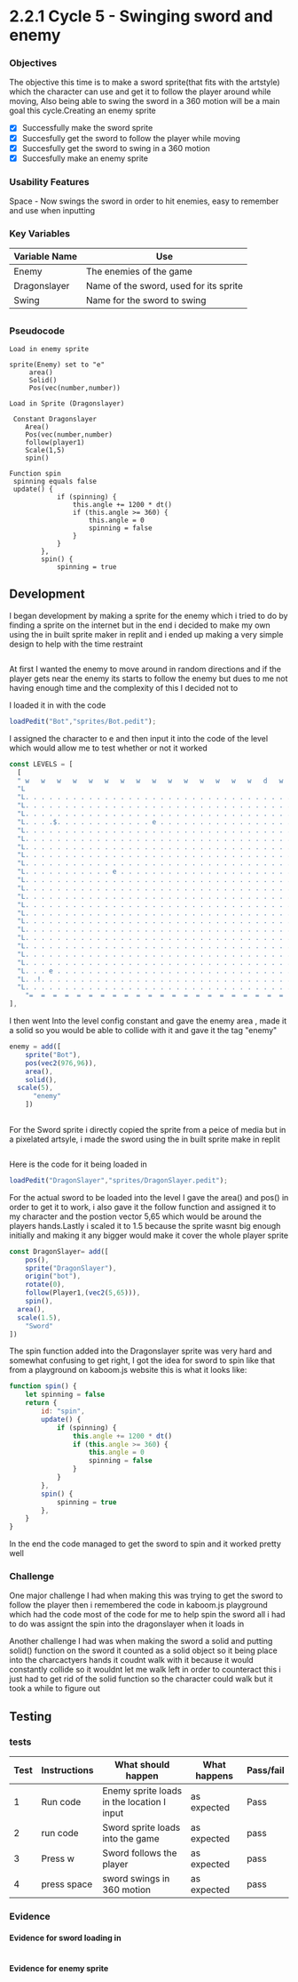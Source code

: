 # 2.2.1 Cycle 5 - Swinging sword and enemy

### Objectives

The objective this time is to make a sword sprite(that fits with the artstyle) which the character can use and get it to follow the player around while moving, Also being able to swing the sword in a 360 motion will be a main goal this cycle.Creating an enemy sprite&#x20;

* [x] Successfully make the sword sprite
* [x] Succesfully get the sword to follow the player while moving
* [x] Succesfully get the sword to swing in a 360 motion&#x20;
* [x] Succesfully make an enemy sprite&#x20;

### Usability Features

Space - Now swings the sword in order to hit enemies, easy to remember and use when inputting&#x20;

### Key Variables



| Variable Name | Use                                     |
| ------------- | --------------------------------------- |
| Enemy         | The enemies of the game                 |
| Dragonslayer  | Name of the sword, used for its sprite  |
| Swing         | Name for the sword to swing             |

##

### Pseudocode

```
Load in enemy sprite 

sprite(Enemy) set to "e"
     area()
     Solid()
     Pos(vec(number,number))
```

```
Load in Sprite (Dragonslayer)

 Constant Dragonslayer
    Area()
    Pos(vec(number,number)
    follow(player1)
    Scale(1,5)
    spin()
```

```
Function spin
 spinning equals false
 update() {
			if (spinning) {
				this.angle += 1200 * dt()
				if (this.angle >= 360) {
					this.angle = 0
					spinning = false
				}
			}
		},
		spin() {
			spinning = true
```

##

## Development

I began development by making a sprite for the enemy which i tried to do by finding a sprite on the internet but in the end i decided to make my own using the in built sprite maker in replit and i ended up making a very simple design to help with the time restraint

<figure><img src="../.gitbook/assets/image (6) (1).png" alt=""><figcaption></figcaption></figure>

At first I wanted the enemy to move around in random directions and if the player gets near the enemy its starts to follow the enemy but dues to me not having enough time and the complexity of this I decided not to&#x20;

I loaded it in with the code&#x20;

```javascript
loadPedit("Bot","sprites/Bot.pedit");
```

I assigned the character to e and then input it into the code of the level which would allow me to test whether or not it worked&#x20;

```javascript
const LEVELS = [
  [
  " w   w   w   w   w   w   w   w   w   w   w   w   w   w   w   d   w   w   w  ",
  "L                                                                           L",                           
  "L. . . . . . . . . . . . . . . . . . . . . . . . . . . . . . . . . . . . . .L",
  "L. . . . . . . . . . . . . . . . . . . . . . . . . . . . . . . . . . . . . .L",
  "L. . . . . . . . . . . . . . . . . . . . . . . . . . . . . . . . . . . . . .L",
  "L. . . .$. . . . . . . . . . . . e . . . . . . . . . . . . . . . . . . . . .L",
  "L. . . . . . . . . . . . . . . . . . . . . . . . . . . . . . . . . . . . . .L",
  "L. . . . . . . . . . . . . . . . . . . . . . . . . . . . . . . . . . . . . .L",
  "L. . . . . . . . . . . . . . . . . . . . . . . . . . . . . . . . . . . . . .L",
  "L. . . . . . . . . . . . . . . . . . . . . . . . . . . . . . . . . . . . . .L",
  "L. . . . . . . . . . . . . . . . . . . . . . . . . . . . . . . . . . . . . .L",
  "L. . . . . . . . . . . e . . . . . . . . . . . . . . . . . . . . . . . . . .L",
  "L. . . . . . . . . . . . . . . . . . . . . . . . . . . . . . . . . . . . . .L",
  "L. . . . . . . . . . . . . . . . . . . . . . . . . . . . . . . . . . . . . .L",
  "L. . . . . . . . . . . . . . . . . . . . . . . . . . . . . . . . . . . . . .L", 
  "L. . . . . . . . . . . . . . . . . . . . . . . . . . . . . . . . . . . . . .L",
  "L. . . . . . . . . . . . . . . . . . . . . . . . . . . . . . . . . . . . . .L",
  "L. . . . . . . . . . . . . . . . . . . . . . . . . . . . . . . . . . . . . .L",
  "L. . . . . . . . . . . . . . . . . . . . . . . . . . . . . . . . . . . . . .L",
  "L. . . . . . . . . . . . . . . . . . . . . . . . . . . . . . . . . . . . . .L",
  "L. . . . . . . . . . . . . . . . . . . . . . . . . . . . . . . . . . . . . .L",
  "L. . . . . . . . . . . . . . . . . . . . . . . . . . . . . . . . . . . . . .L",
  "L. . . . . . . . . . . . . . . . . . . . . . . . . . . . . . . . . . . . . .L",
  "L. . . e . . . . . . . . . . . . . . . . . . . . . . . . . . . . . . . . . .L",
  "L. .!. . . . . . . . . . . . . . . . . . . . . . . . . . . . . . . . . . . .L",
  "L. . . . . . . . . . . . . . . . . . . . . . . . . . . . . . . . . . . . . .L",           
    "=  =  =  =  =  =  =  =  =  =  =  =  =  =  =  =  =  =  =  =  =  =  =  =  = ",
],
```

I then went Into the level config constant and gave the enemy area , made it a solid so you would be able to collide with it and gave it the tag "enemy"

```javascript
enemy = add([
	sprite("Bot"),
	pos(vec2(976,96)),
	area(),
	solid(),
  scale(5),
      "enemy"
    ])
  
```



For the Sword sprite i directly copied the sprite from a peice of media but in a pixelated artsyle, i made the sword using the in built sprite make in replit

<figure><img src="../.gitbook/assets/image (1) (2).png" alt=""><figcaption></figcaption></figure>

Here is the code for it being loaded in

```javascript
loadPedit("DragonSlayer","sprites/DragonSlayer.pedit");
```

For the actual sword to be loaded into the level I gave the area() and pos() in order to get it to work, i also gave it the follow function and assigned it to my character and the postion vector 5,65 which would be around the players hands.Lastly i scaled it to 1.5 because the sprite wasnt big enough initially and making it any bigger would make it cover the whole player sprite

```javascript
const DragonSlayer= add([
	pos(),
	sprite("DragonSlayer"),
	origin("bot"),
	rotate(0),
	follow(Player1,(vec2(5,65))),
	spin(),
  area(),
  scale(1.5),
    "Sword"
])
```

The spin function added into the Dragonslayer sprite was very hard and somewhat confusing to get right, I got the idea for sword to spin like that from a playground on kaboom.js website this is what it looks like:

```javascript
function spin() {
	let spinning = false
	return {
		id: "spin",
		update() {
			if (spinning) {
				this.angle += 1200 * dt()
				if (this.angle >= 360) {
					this.angle = 0
					spinning = false
				}
			}
		},
		spin() {
			spinning = true
		},
	}
}
```

In the end the code managed to get the sword to spin and it worked pretty well

### Challenge&#x20;

One major challenge I had when making this was trying to get the sword to follow the player then i remembered the code in kaboom.js playground which had the code most of the code for me to help spin the sword all i had to do was assignt the spin into the dragonslayer when it loads in&#x20;

Another challenge I had was when making the sword a solid and putting solid() function on the sword it counted as a solid object so it being place into the charcactyers hands it coudnt walk with it because it would constantly collide so it wouldnt let me walk left in order to counteract this i just had to get rid of the solid function so the character could walk but it took a while to figure out&#x20;



## Testing

### tests

| Test | Instructions  | What should happen                         | What happens  | Pass/fail |
| ---- | ------------- | ------------------------------------------ | ------------- | --------- |
| 1    | Run code      | Enemy sprite loads in the location I input | as expected   | Pass      |
| 2    | run code      | Sword sprite loads into the game           | as expected   | pass      |
| 3    | Press w       | Sword follows the player                   | as expected   | pass      |
| 4    | press space   | sword swings in 360 motion                 | as expected   | pass      |

### Evidence

#### Evidence for sword loading in&#x20;

<figure><img src="../.gitbook/assets/image (7) (2).png" alt=""><figcaption></figcaption></figure>

#### Evidence for enemy sprite

<figure><img src="../.gitbook/assets/image (11) (1).png" alt=""><figcaption></figcaption></figure>
